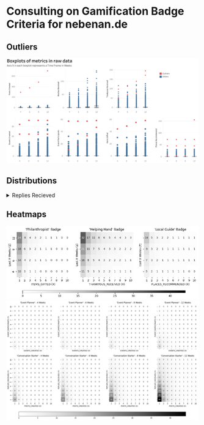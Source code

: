 # Consulting on Gamification Badge Criteria for nebenan.de

## Outliers
![plot](plots/1_boxplots_raw_data.png)

## Distributions

<details>
  <summary>Replies Recieved</summary>
  ![plot](3.2_replies_received_distribution)
</details>

## Heatmaps

![plot](plots/4_badges_heatmaps_2_params.png)
![plot](plots/5_badges_heatmaps_3_params.png)
